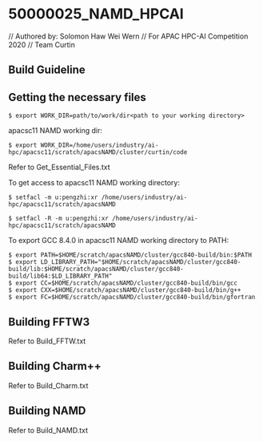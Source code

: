 # 50000025_NAMD_HPCAI
 // Authored by: Solomon Haw Wei Wern
 // For APAC HPC-AI Competition 2020 
 // Team Curtin

## Build Guideline

## Getting the necessary files
    $ export WORK_DIR=path/to/work/dir<path to your working directory>
apacsc11 NAMD working dir:

    $ export WORK_DIR=/home/users/industry/ai-hpc/apacsc11/scratch/apacsNAMD/cluster/curtin/code

Refer to Get_Essential_Files.txt

To get access to apacsc11 NAMD working directory:

    $ setfacl -m u:pengzhi:xr /home/users/industry/ai-hpc/apacsc11/scratch/apacsNAMD
 
    $ setfacl -R -m u:pengzhi:xr /home/users/industry/ai-hpc/apacsc11/scratch/apacsNAMD

To export GCC 8.4.0 in apacsc11 NAMD working directory to PATH:
   
    $ export PATH=$HOME/scratch/apacsNAMD/cluster/gcc840-build/bin:$PATH
    $ export LD_LIBRARY_PATH="$HOME/scratch/apacsNAMD/cluster/gcc840-build/lib:$HOME/scratch/apacsNAMD/cluster/gcc840-build/lib64:$LD_LIBRARY_PATH"
    $ export CC=$HOME/scratch/apacsNAMD/cluster/gcc840-build/bin/gcc
    $ export CXX=$HOME/scratch/apacsNAMD/cluster/gcc840-build/bin/g++
    $ export FC=$HOME/scratch/apacsNAMD/cluster/gcc840-build/bin/gfortran

## Building FFTW3 
Refer to Build_FFTW.txt

## Building Charm++
Refer to Build_Charm.txt

## Building NAMD
Refer to Build_NAMD.txt

